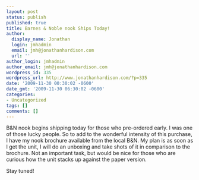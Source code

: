 ```yaml
---
layout: post
status: publish
published: true
title: Barnes & Noble nook Ships Today!
author:
  display_name: Jonathan
  login: jmhadmin
  email: jmh@jonathanhardison.com
  url: ''
author_login: jmhadmin
author_email: jmh@jonathanhardison.com
wordpress_id: 335
wordpress_url: http://www.jonathanhardison.com/?p=335
date: '2009-11-30 00:30:02 -0600'
date_gmt: '2009-11-30 06:30:02 -0600'
categories:
- Uncategorized
tags: []
comments: []
---
```

<p>B&amp;N nook begins shipping today for those who pre-ordered early. I was one of those lucky people. So to add to the wonderful intensity of this purchase, I have my nook brochure available from the local B&amp;N. My plan is as soon as I get the unit, I will do an unboxing and take shots of it in comparison to the brochure. Not an important task, but would be nice for those who are curious how the unit stacks up against the paper version.</p>
<p>Stay tuned!</p>
